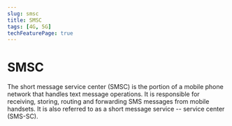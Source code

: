 ```yaml
---
slug: smsc
title: SMSC
tags: [4G, 5G]
techFeaturePage: true
---
```


# SMSC

The short message service center (SMSC) is the portion of a mobile phone network that handles text message operations. It is responsible for receiving, storing, routing and forwarding SMS messages from mobile handsets. It is also referred to as a short message service -- service center (SMS-SC).


